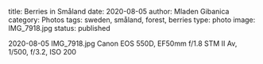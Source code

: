title: Berries in Småland
date: 2020-08-05
author: Mladen Gibanica
category: Photos
tags: sweden, småland, forest, berries
type: photo
image: IMG_7918.jpg
status: published

2020-08-05
IMG_7918.jpg
Canon EOS 550D, EF50mm f/1.8 STM II
Av, 1/500, f/3.2, ISO 200
